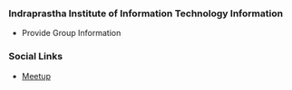 ### Indraprastha Institute of Information Technology Information
* Provide Group Information

### Social Links
* [Meetup](#)


